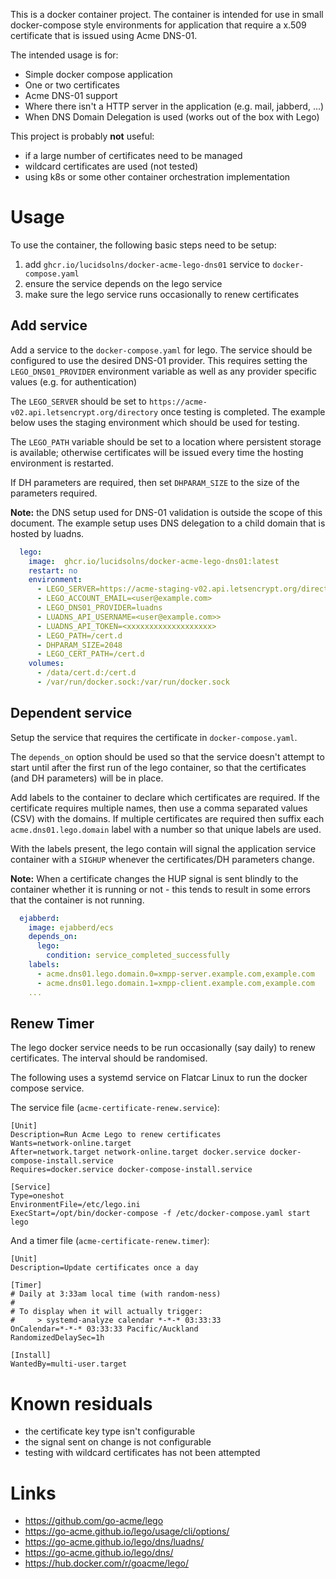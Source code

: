 This is a docker container project. The container is intended for use
in small docker-compose style environments for application that require
a x.509 certificate that is issued using Acme DNS-01.

The intended usage is for:
  - Simple docker compose application
  - One or two certificates
  - Acme DNS-01 support
  - Where there isn't a HTTP server in the application (e.g. mail, jabberd, ...)
  - When DNS Domain Delegation is used (works out of the box with Lego)

This project is probably **not** useful:
 - if a large number of certificates need to be managed
 - wildcard certificates are used (not tested)
 - using k8s or some other container orchestration implementation

# Usage

To use the container, the following basic steps need to be setup:

1. add `ghcr.io/lucidsolns/docker-acme-lego-dns01` service to `docker-compose.yaml`
2. ensure the service depends on the lego service
3. make sure the lego service runs occasionally to renew certificates

## Add service

Add a service to the `docker-compose.yaml` for lego. The service
should be configured to use the desired DNS-01 provider. This requires
setting the `LEGO_DNS01_PROVIDER` environment variable as well as any
provider specific values (e.g. for authentication)

The `LEGO_SERVER` should be set to `https://acme-v02.api.letsencrypt.org/directory`
once testing is completed. The example below uses the staging environment
which should be used for testing.

The `LEGO_PATH` variable should be set to a location where persistent
storage is available; otherwise certificates will be issued every time the
hosting environment is restarted.

If DH parameters are required, then set `DHPARAM_SIZE` to the size of the 
parameters required.

**Note:** the DNS setup used for DNS-01 validation is outside the scope of this
document. The example setup uses DNS delegation to a child domain that is hosted
by luadns.

```yaml
  lego:
    image:  ghcr.io/lucidsolns/docker-acme-lego-dns01:latest
    restart: no
    environment:
      - LEGO_SERVER=https://acme-staging-v02.api.letsencrypt.org/directory
      - LEGO_ACCOUNT_EMAIL=<user@example.com>
      - LEGO_DNS01_PROVIDER=luadns
      - LUADNS_API_USERNAME=<user@example.com>>
      - LUADNS_API_TOKEN=<xxxxxxxxxxxxxxxxxxx>
      - LEGO_PATH=/cert.d
      - DHPARAM_SIZE=2048
      - LEGO_CERT_PATH=/cert.d
    volumes:
      - /data/cert.d:/cert.d
      - /var/run/docker.sock:/var/run/docker.sock
```
## Dependent service

Setup the service that requires the certificate in `docker-compose.yaml`.

The `depends_on` option should be used so that the service doesn't attempt
to start until after the first run of the lego container, so that the 
certificates (and DH parameters) will be in place.

Add labels to the container to declare which certificates are required.
If the certificate requires multiple names, then use a comma separated 
values (CSV) with the domains. If multiple certificates are required
then suffix each `acme.dns01.lego.domain` label with a number so that
unique labels are used.

With the labels present, the lego contain will signal the application service
container with a `SIGHUP` whenever the certificates/DH parameters change.

**Note:** When a certificate changes the HUP signal is sent blindly to the
container whether it is running or not - this tends to result in some
errors that the container is not running.

```yaml
  ejabberd:
    image: ejabberd/ecs
    depends_on:
      lego:
        condition: service_completed_successfully
    labels:
      - acme.dns01.lego.domain.0=xmpp-server.example.com,example.com
      - acme.dns01.lego.domain.1=xmpp-client.example.com,example.com
    ...
```
## Renew Timer

The lego docker service needs to be run occasionally (say daily) to renew
certificates. The interval should be randomised.

The following uses a systemd service on Flatcar Linux to run the docker
compose service.

The service file (`acme-certificate-renew.service`):
```unit file (systemd)
[Unit]
Description=Run Acme Lego to renew certificates
Wants=network-online.target
After=network.target network-online.target docker.service docker-compose-install.service
Requires=docker.service docker-compose-install.service

[Service]
Type=oneshot
EnvironmentFile=/etc/lego.ini
ExecStart=/opt/bin/docker-compose -f /etc/docker-compose.yaml start lego
```
And a timer file (`acme-certificate-renew.timer`):
```unit file (systemd)
[Unit]
Description=Update certificates once a day

[Timer]
# Daily at 3:33am local time (with random-ness)
#
# To display when it will actually trigger:
#     > systemd-analyze calendar *-*-* 03:33:33
OnCalendar=*-*-* 03:33:33 Pacific/Auckland
RandomizedDelaySec=1h

[Install]
WantedBy=multi-user.target
```

# Known residuals

- the certificate key type isn't configurable
- the signal sent on change is not configurable
- testing with wildcard certificates has not been attempted

# Links

- https://github.com/go-acme/lego
- https://go-acme.github.io/lego/usage/cli/options/
- https://go-acme.github.io/lego/dns/luadns/
- https://go-acme.github.io/lego/dns/
- https://hub.docker.com/r/goacme/lego/
